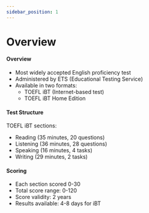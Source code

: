 ```yaml
---
sidebar_position: 1
---
```


# Overview

#### Overview
- Most widely accepted English proficiency test
- Administered by ETS (Educational Testing Service)
- Available in two formats:
  - TOEFL iBT (Internet-based test)
  - TOEFL iBT Home Edition

#### Test Structure
TOEFL iBT sections:
- Reading (35 minutes, 20 questions)
- Listening (36 minutes, 28 questions)
- Speaking (16 minutes, 4 tasks)
- Writing (29 minutes, 2 tasks)

#### Scoring
- Each section scored 0-30
- Total score range: 0-120
- Score validity: 2 years
- Results available: 4-8 days for iBT
